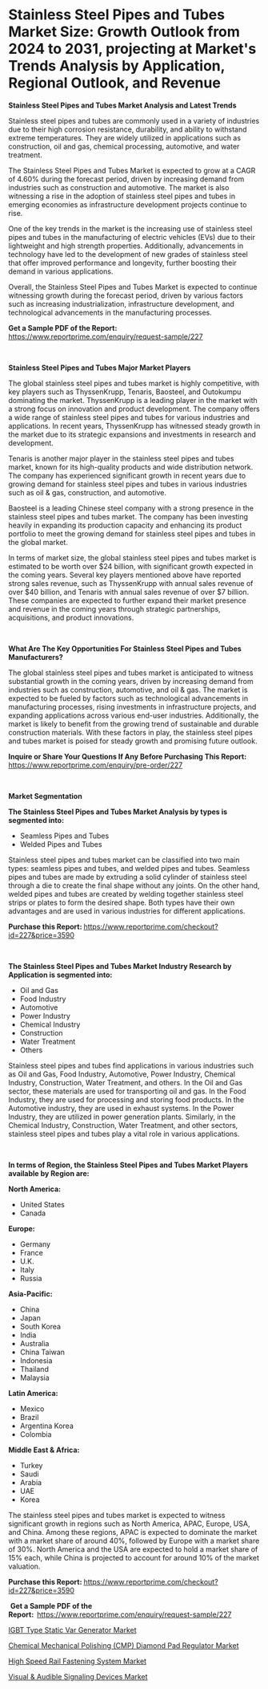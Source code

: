<p><h1>Stainless Steel Pipes and Tubes Market Size: Growth Outlook from 2024 to 2031, projecting at Market's Trends Analysis by Application, Regional Outlook, and Revenue</h1></p><p><strong>Stainless Steel Pipes and Tubes Market Analysis and Latest Trends</strong></p>
<p><p>Stainless steel pipes and tubes are commonly used in a variety of industries due to their high corrosion resistance, durability, and ability to withstand extreme temperatures. They are widely utilized in applications such as construction, oil and gas, chemical processing, automotive, and water treatment.</p><p>The Stainless Steel Pipes and Tubes Market is expected to grow at a CAGR of 4.60% during the forecast period, driven by increasing demand from industries such as construction and automotive. The market is also witnessing a rise in the adoption of stainless steel pipes and tubes in emerging economies as infrastructure development projects continue to rise.</p><p>One of the key trends in the market is the increasing use of stainless steel pipes and tubes in the manufacturing of electric vehicles (EVs) due to their lightweight and high strength properties. Additionally, advancements in technology have led to the development of new grades of stainless steel that offer improved performance and longevity, further boosting their demand in various applications.</p><p>Overall, the Stainless Steel Pipes and Tubes Market is expected to continue witnessing growth during the forecast period, driven by various factors such as increasing industrialization, infrastructure development, and technological advancements in the manufacturing processes.</p></p>
<p><strong>Get a Sample PDF of the Report:&nbsp;</strong> <a href="https://www.reportprime.com/enquiry/request-sample/227">https://www.reportprime.com/enquiry/request-sample/227</a></p>
<p>&nbsp;</p>
<p><strong>Stainless Steel Pipes and Tubes Major Market Players</strong></p>
<p><p>The global stainless steel pipes and tubes market is highly competitive, with key players such as ThyssenKrupp, Tenaris, Baosteel, and Outokumpu dominating the market. ThyssenKrupp is a leading player in the market with a strong focus on innovation and product development. The company offers a wide range of stainless steel pipes and tubes for various industries and applications. In recent years, ThyssenKrupp has witnessed steady growth in the market due to its strategic expansions and investments in research and development.</p><p>Tenaris is another major player in the stainless steel pipes and tubes market, known for its high-quality products and wide distribution network. The company has experienced significant growth in recent years due to growing demand for stainless steel pipes and tubes in various industries such as oil & gas, construction, and automotive.</p><p>Baosteel is a leading Chinese steel company with a strong presence in the stainless steel pipes and tubes market. The company has been investing heavily in expanding its production capacity and enhancing its product portfolio to meet the growing demand for stainless steel pipes and tubes in the global market.</p><p>In terms of market size, the global stainless steel pipes and tubes market is estimated to be worth over $24 billion, with significant growth expected in the coming years. Several key players mentioned above have reported strong sales revenue, such as ThyssenKrupp with annual sales revenue of over $40 billion, and Tenaris with annual sales revenue of over $7 billion. These companies are expected to further expand their market presence and revenue in the coming years through strategic partnerships, acquisitions, and product innovations.</p></p>
<p>&nbsp;</p>
<p><strong>What Are The Key Opportunities For Stainless Steel Pipes and Tubes Manufacturers?</strong></p>
<p><p>The global stainless steel pipes and tubes market is anticipated to witness substantial growth in the coming years, driven by increasing demand from industries such as construction, automotive, and oil & gas. The market is expected to be fueled by factors such as technological advancements in manufacturing processes, rising investments in infrastructure projects, and expanding applications across various end-user industries. Additionally, the market is likely to benefit from the growing trend of sustainable and durable construction materials. With these factors in play, the stainless steel pipes and tubes market is poised for steady growth and promising future outlook.</p></p>
<p><strong>Inquire or Share Your Questions If Any Before Purchasing This Report:</strong> <a href="https://www.reportprime.com/enquiry/pre-order/227">https://www.reportprime.com/enquiry/pre-order/227</a></p>
<p>&nbsp;</p>
<p><strong>Market Segmentation</strong></p>
<p><strong>The Stainless Steel Pipes and Tubes Market Analysis by types is segmented into:</strong></p>
<p><ul><li>Seamless Pipes and Tubes</li><li>Welded Pipes and Tubes</li></ul></p>
<p><p>Stainless steel pipes and tubes market can be classified into two main types: seamless pipes and tubes, and welded pipes and tubes. Seamless pipes and tubes are made by extruding a solid cylinder of stainless steel through a die to create the final shape without any joints. On the other hand, welded pipes and tubes are created by welding together stainless steel strips or plates to form the desired shape. Both types have their own advantages and are used in various industries for different applications.</p></p>
<p><strong>Purchase this Report:&nbsp;</strong><a href="https://www.reportprime.com/checkout?id=227&price=3590">https://www.reportprime.com/checkout?id=227&price=3590</a></p>
<p>&nbsp;</p>
<p><strong>The Stainless Steel Pipes and Tubes Market Industry Research by Application is segmented into:</strong></p>
<p><ul><li>Oil and Gas</li><li>Food Industry</li><li>Automotive</li><li>Power Industry</li><li>Chemical Industry</li><li>Construction</li><li>Water Treatment</li><li>Others</li></ul></p>
<p><p>Stainless steel pipes and tubes find applications in various industries such as Oil and Gas, Food Industry, Automotive, Power Industry, Chemical Industry, Construction, Water Treatment, and others. In the Oil and Gas sector, these materials are used for transporting oil and gas. In the Food Industry, they are used for processing and storing food products. In the Automotive industry, they are used in exhaust systems. In the Power Industry, they are utilized in power generation plants. Similarly, in the Chemical Industry, Construction, Water Treatment, and other sectors, stainless steel pipes and tubes play a vital role in various applications.</p></p>
<p>&nbsp;</p>
<p><strong>In terms of Region, the Stainless Steel Pipes and Tubes Market Players available by Region are:</strong></p>
<p>
    <p> <strong> North America: </strong>
        <ul>
            <li>United States</li>
            <li>Canada</li>
        </ul>
        </p> 
    <p> <strong> Europe: </strong>
        <ul>
            <li>Germany</li>
            <li>France</li>
            <li>U.K.</li>
            <li>Italy</li>
            <li>Russia</li>
        </ul>
        </p> 
    <p> <strong> Asia-Pacific: </strong>
        <ul>
            <li>China</li>
            <li>Japan</li>
            <li>South Korea</li>
            <li>India</li>
            <li>Australia</li>
            <li>China Taiwan</li>
            <li>Indonesia</li>
            <li>Thailand</li>
            <li>Malaysia</li>
        </ul>
        </p> 
    <p> <strong> Latin America: </strong>
        <ul>
            <li>Mexico</li>
            <li>Brazil</li>
            <li>Argentina Korea</li>
            <li>Colombia</li>
        </ul>
        </p> 
    <p> <strong> Middle East & Africa: </strong>
        <ul>
            <li>Turkey</li>
            <li>Saudi</li>
            <li>Arabia</li>
            <li>UAE</li>
            <li>Korea</li>
        </ul>
    </p>
    </p>
<p><p>The stainless steel pipes and tubes market is expected to witness significant growth in regions such as North America, APAC, Europe, USA, and China. Among these regions, APAC is expected to dominate the market with a market share of around 40%, followed by Europe with a market share of 30%. North America and the USA are expected to hold a market share of 15% each, while China is projected to account for around 10% of the market valuation.</p></p>
<p><strong>Purchase this Report: </strong><a href="https://www.reportprime.com/checkout?id=227&price=3590">https://www.reportprime.com/checkout?id=227&price=3590</a></p>
<p>&nbsp;<strong>Get a Sample PDF of the Report:&nbsp;&nbsp;</strong><a href="https://www.reportprime.com/enquiry/request-sample/227">https://www.reportprime.com/enquiry/request-sample/227</a></p>
<p><strong></strong></p>
<p><p><a href="https://view.publitas.com/reportprime-1/igbt-type-static-var-generator-market-centers-on-aspects-such-as-market-growth-market-share-market-opportunity-and-projected-forecasts-spanning-from-2023-to-2030/">IGBT Type Static Var Generator Market</a></p><p><a href="https://view.publitas.com/reportprime-1/chemical-mechanical-polishing-cmp-diamond-pad-regulator-market-share-market-new-trends-analysis-report-by-type-by-application-by-end-use-by-region-and-segment-forecasts-2023-2030/">Chemical Mechanical Polishing (CMP) Diamond Pad Regulator Market</a></p><p><a href="https://military-diascia-e68.notion.site/High-Speed-Rail-Fastening-System-Market-Size-Market-Trends-and-Growth-Outlook-forecasted-for-perio-5f7690ebbe9e46bcaec7c532a1b5b64a">High Speed Rail Fastening System Market</a></p><p><a href="https://view.publitas.com/reportprime-1/visual-audible-signaling-devices-market-research-report-forecasted-for-period-from-2023-2030-by-market-type-market-application-and-region/">Visual & Audible Signaling Devices Market</a></p></p>